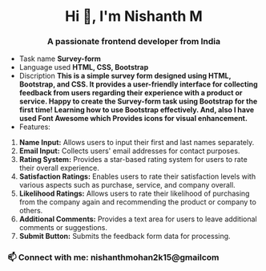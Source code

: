 <h1 align="center">Hi 👋, I'm Nishanth M</h1>
<h3 align="center">A passionate frontend developer from India</h3>

-  Task name **Survey-form**
-  Language used **HTML, CSS, Bootstrap**
-  Discription **This is a simple survey form designed using HTML, Bootstrap, and CSS. It provides a user-friendly interface for collecting feedback from users regarding their experience with a product or service. Happy to create the Survey-form task using Bootstrap for the first time! Learning how to use Bootstrap effectively. And, also I have used Font Awesome which Provides icons for visual enhancement.**
-  Features:
  <ol>
    <li><b>Name Input:</b> Allows users to input their first and last names separately.</li>
    <li><b>Email Input:</b> Collects users' email addresses for contact purposes.</li>
    <li><b>Rating System:</b> Provides a star-based rating system for users to rate their overall experience.</li>
    <li><b>Satisfaction Ratings:</b> Enables users to rate their satisfaction levels with various aspects such as purchase, service, and company overall.</li>
    <li><b>Likelihood Ratings:</b> Allows users to rate their likelihood of purchasing from the company again and recommending the product or company to others.</li>
    <li><b>Additional Comments:</b> Provides a text area for users to leave additional comments or suggestions.</li>
    <li><b>Submit Button:</b> Submits the feedback form data for processing.</li>
  </ol>
  
<h3 align="left">📫 Connect with me: nishanthmohan2k15@gmailcom</h3>
<p align="left">
</p>
